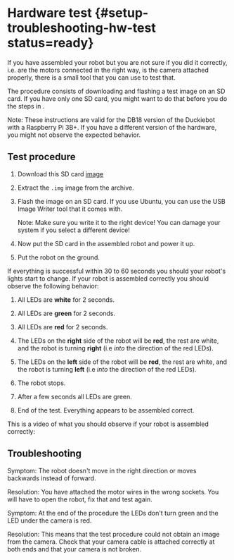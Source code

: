 # Hardware test {#setup-troubleshooting-hw-test status=ready}

If you have assembled your robot but you are not sure if you did it correctly, i.e. are the motors connected in the right way, is the camera attached properly, there is a small tool that you can use to test that.

The procedure consists of downloading and flashing a test image on an SD card. If you have only one SD card, you might want to do that before you do the steps in [](#setup-duckiebot).

Note: These instructions are valid for the DB18 version of the Duckiebot with a Raspberry Pi 3B+. If you have a different version of the hardware, you might not observe the expected behavior.

## Test procedure

1. Download this SD card [image](https://u.pcloud.link/publink/show?code=XZWVLNkZNoKQp6aU46hjTg1cmewUb7eiN5YV)

2. Extract the `.img` image from the archive.

3. Flash the image on an SD card. If you use Ubuntu, you can use the USB Image Writer tool that it comes with.

    Note: Make sure you write it to the right device! You can damage your system if you select a different device!
    
4. Now put the SD card in the assembled robot and power it up. 

5. Put the robot on the ground. 

If everything is successful within 30 to 60 seconds you should your robot's lights start to change. If your robot is assembled correctly you should observe the following behavior:

1. All LEDs are __white__ for 2 seconds.

2. All LEDs are __green__ for 2 seconds.

3. All LEDs are __red__ for 2 seconds.

4. The LEDs on the __right__ side of the robot will be __red__, the rest are white, and the robot is turning __right__ (i.e _into_ the direction of the red LEDs).

5. The LEDs on the __left__ side of the robot will be __red__, the rest are white, and the robot is turning __left__ (i.e _into_ the direction of the red LEDs).

6. The robot stops.

7. After a few seconds all LEDs are green.

8. End of the test. Everything appears to be assembled correct.

This is a video of what you should observe if your robot is assembled correctly:

<dtvideo src="vimeo:438103873"/> 


## Troubleshooting

Symptom: The robot doesn't move in the right direction or moves backwards instead of forward.

Resolution: You have attached the motor wires in the wrong sockets. You will have to open the robot, fix that and test again.

Symptom: At the end of the procedure the LEDs don't turn green and the LED under the camera is red.

Resolution: This means that the test procedure could not obtain an image from the camera. Check that your camera cable is attached correctly at both ends and that your camera is not broken.
